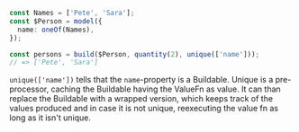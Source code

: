 ```ts
const Names = ['Pete', 'Sara'];
const $Person = model({
  name: oneOf(Names),
});

const persons = build($Person, quantity(2), unique(['name']));
// => ['Pete', 'Sara']
```

`unique(['name'])` tells that the `name`-property is a Buildable.
Unique is a pre-processor, caching the Buildable having the ValueFn
as value. It can than replace the Buildable with a wrapped version,
which keeps track of the values produced and in case it is not unique,
reexecuting the value fn as long as it isn't unique.
